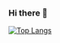 ### Hi there 👋

<!--
**bhuvaneshwar01/bhuvaneshwar01** is a ✨ _special_ ✨ repository because its `README.md` (this file) appears on your GitHub profile.

About Me:

- 🔭 I’m currentyly studying B.E (CSE) 3rd year at College of Engineering,Guindy
- 🌱 I’m currently learning ...
- 📫 How to reach me: 
- ⚡ Fun fact: ...
-->

[![Top Langs](https://github-readme-stats.vercel.app/api/top-langs/?username=bhuvaneshwar01)](https://github.com/bhuvaneshwar01/github-readme-stats)
